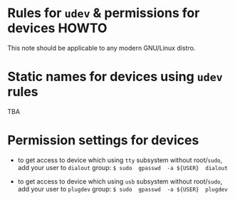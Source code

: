 # Rules for `udev` & permissions for devices HOWTO

This note should be applicable to any modern GNU/Linux distro.


# Static names for devices using `udev` rules

TBA




# Permission settings for devices

- to get access to device which using `tty` subsystem without root/`sudo`, add your user to `dialout` group:
`$ sudo  gpasswd  -a ${USER}  dialout`

- to get access to device which using `usb` subsystem without root/`sudo`, add your user to `plugdev` group:
`$ sudo  gpasswd  -a ${USER}  plugdev`




